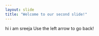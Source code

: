 ```yaml
---
layout: slide
title: "Welcome to our second slide!"
---
```

hi i am sreeja
Use the left arrow to go back!
